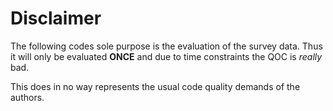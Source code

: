 # Disclaimer
The following codes sole purpose is the evaluation of the survey data. Thus it will only be evaluated **ONCE** and due to time constraints the QOC is _really_ bad.

This does in no way represents the usual code quality demands of the authors.
